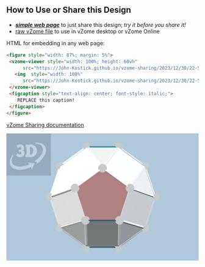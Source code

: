 
## How to Use or Share this Design

 - [***simple web page***](<https://John-Kostick.github.io/vzome-sharing/2023/12/30/22-53-03-J20-Elongated-pentagonal-cupola-Polygon30/>) to just share this design; *try it before you share it!*
 - [raw vZome file](<https://raw.githubusercontent.com/John-Kostick/vzome-sharing/main/2023/12/30/22-53-03-J20-Elongated-pentagonal-cupola-Polygon30/J20-Elongated-pentagonal-cupola-Polygon30.vZome>) to use in vZome desktop or vZome Online
 
 HTML for embedding in any web page:
 ```html
<figure style="width: 87%; margin: 5%">
  <vzome-viewer style="width: 100%; height: 60vh"
       src="https://John-Kostick.github.io/vzome-sharing/2023/12/30/22-53-03-J20-Elongated-pentagonal-cupola-Polygon30/J20-Elongated-pentagonal-cupola-Polygon30.vZome" >
    <img  style="width: 100%"
       src="https://John-Kostick.github.io/vzome-sharing/2023/12/30/22-53-03-J20-Elongated-pentagonal-cupola-Polygon30/J20-Elongated-pentagonal-cupola-Polygon30.png" >
  </vzome-viewer>
  <figcaption style="text-align: center; font-style: italic;">
     REPLACE this caption!
  </figcaption>
</figure>
 ```

[vZome Sharing documentation](https://vzome.github.io/vzome/sharing.html#how-it-works)

![Image](<J20-Elongated-pentagonal-cupola-Polygon30.png>)

